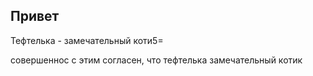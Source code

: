 ## Привет

Тефтелька - замечательный коти5=

совершеннос с этим согласен, что тефтелька замечательный котик  
